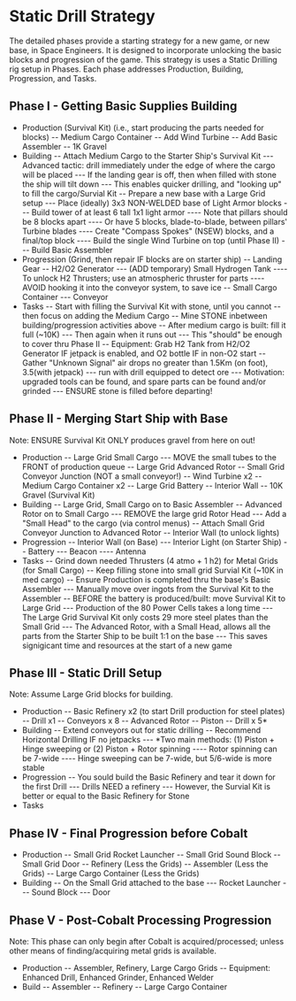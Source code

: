 Static Drill Strategy
=====================

The detailed phases provide a starting strategy for a new game, or new base, in Space Engineers.
It is designed to incorporate unlocking the basic blocks and progression of the game.
This strategy is uses a Static Drilling rig setup in Phases.
Each phase addresses Production, Building, Progression, and Tasks.

Phase I - Getting Basic Supplies Building 
-----------------------------------------

- Production (Survival Kit) (i.e., start producing the parts needed for blocks)
-- Medium Cargo Container 
-- Add Wind Turbine
-- Add Basic Assembler
-- 1K Gravel
- Building
-- Attach Medium Cargo to the Starter Ship's Survival Kit
--- Advanced tactic: drill immediately under the edge of where the cargo will be placed
--- If the landing gear is off, then when filled with stone the ship will tilt down
--- This enables quicker drilling, and "looking up" to fill the cargo/Survial Kit 
-- Prepare a new base with a Large Grid setup
--- Place (ideally) 3x3 NON-WELDED base of Light Armor blocks
--- Build tower of at least 6 tall 1x1 light armor
---- Note that pillars should be 8 blocks apart
---- Or have 5 blocks, blade-to-blade, between pillars' Turbine blades
---- Create "Compass Spokes" (NSEW) blocks, and a final/top block
---- Build the single Wind Turbine on top (until Phase II)
--- Build Basic Assembler 
- Progression (Grind, then repair IF blocks are on starter ship)
-- Landing Gear
-- H2/O2 Generator
--- (ADD temporary) Small Hydrogen Tank
---- To unlock H2 Thrusters; use an atmospheric thruster for parts
---- AVOID hooking it into the conveyor system, to save ice
-- Small Cargo Container
--- Conveyor
- Tasks
-- Start with filling the Survival Kit with stone, until you cannot -- then focus on adding the Medium Cargo
-- Mine STONE inbetween building/progression activities above
-- After medium cargo is built: fill it full (~10K)
--- Then again when it runs out
--- This "should" be enough to cover thru Phase II
-- Equipment: Grab H2 Tank from H2/O2 Generator IF jetpack is enabled, and O2 bottle IF in non-O2 start
-- Gather "Unknown Signal" air drops no greater than 1.5Km (on foot), 3.5(with jetpack)
--- run with drill equipped to detect ore
--- Motivation: upgraded tools can be found, and spare parts can be found and/or grinded
--- ENSURE stone is filled before departing!

Phase II - Merging Start Ship with Base
---------------------------------------

Note: ENSURE Survival Kit ONLY produces gravel from here on out!

- Production
-- Large Grid Small Cargo
--- MOVE the small tubes to the FRONT of production queue
-- Large Grid Advanced Rotor
-- Small Grid Conveyor Junction (NOT a small conveyor!)
-- Wind Turbine x2
-- Medium Cargo Container x2
-- Large Grid Battery
-- Interior Wall
-- 10K Gravel (Survival Kit)
- Building
-- Large Grid, Small Cargo on to Basic Assembler
-- Advanced Rotor on to Small Cargo
--- REMOVE the large grid Rotor Head
--- Add a "Small Head" to the cargo (via control menus)
-- Attach Small Grid Conveyor Junction to Advanced Rotor
-- Interior Wall (to unlock lights)
- Progression
-- Interior Wall (on Base)
--- Interior Light (on Starter Ship)
-- Battery
--- Beacon
---- Antenna
- Tasks
-- Grind down needed Thrusters (4 atmo + 1 h2) for Metal Grids (for Small Cargo)
-- Keep filling stone into small grid Survial Kit (~10K in med cargo)
-- Ensure Production is completed thru the base's Basic Assembler
--- Manually move over ingots from the Survival Kit to the Assembler
-- BEFORE the battery is produced/built: move Survival Kit to Large Grid
--- Production of the 80 Power Cells takes a long time
--- The Large Grid Survival Kit only costs 29 more steel plates than the Small Grid
--- The Advanced Rotor, with a Small Head, allows all the parts from the Starter Ship to be built 1:1 on the base
--- This saves signigicant time and resources at the start of a new game

Phase III - Static Drill Setup
------------------------------

Note: Assume Large Grid blocks for building.

- Production
-- Basic Refinery x2 (to start Drill production for steel plates)
-- Drill x1
-- Conveyors x 8
-- Advanced Rotor
-- Piston 
-- Drill x 5*
- Building
-- Extend conveyors out for static drilling
-- Recommend Horizontal Drilling IF no jetpacks
--- *Two main methods: (1) Piston + Hinge sweeping or (2) Piston + Rotor spinning 
---- Rotor spinning can be 7-wide
---- Hinge sweeping can be 7-wide, but 5/6-wide is more stable
- Progression
-- You sould build the Basic Refinery and tear it down for the first Drill
--- Drills NEED a refinery
--- However, the Survial Kit is better or equal to the Basic Refinery for Stone
- Tasks

Phase IV - Final Progression before Cobalt
-------------------------------------------

- Production
-- Small Grid Rocket Launcher
-- Small Grid Sound Block
-- Small Grid Door
-- Refinery (Less the Grids)
-- Assembler (Less the Grids)
-- Large Cargo Container (Less the Grids)
- Building
-- On the Small Grid attached to the base
--- Rocket Launcher
--- Sound Block
--- Door 

Phase V - Post-Cobalt Processing Progression
-------

Note: This phase can only begin after Cobalt is acquired/processed; unless other means of finding/acquiring metal grids is available.

- Production 
-- Assembler, Refinery, Large Cargo Grids
-- Equipment: Enhanced Drill, Enhanced Grinder, Enhanced Welder
- Build
-- Assembler
-- Refinery
-- Large Cargo Container
